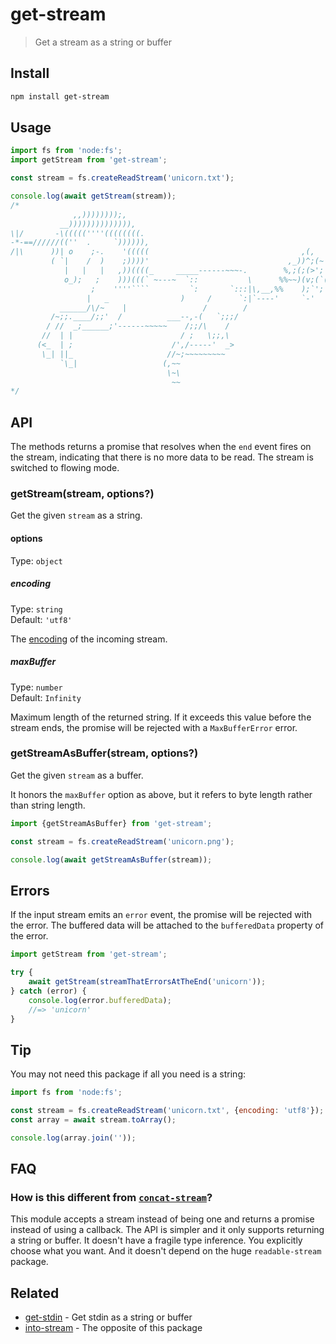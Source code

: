 # get-stream

> Get a stream as a string or buffer

## Install

```sh
npm install get-stream
```

## Usage

`````js
import fs from 'node:fs';
import getStream from 'get-stream';

const stream = fs.createReadStream('unicorn.txt');

console.log(await getStream(stream));
/*
              ,,))))))));,
           __)))))))))))))),
\|/       -\(((((''''((((((((.
-*-==//////((''  .     `)))))),
/|\      ))| o    ;-.    '(((((                                  ,(,
         ( `|    /  )    ;))))'                               ,_))^;(~
            |   |   |   ,))((((_     _____------~~~-.        %,;(;(>';'~
            o_);   ;    )))(((` ~---~  `::           \      %%~~)(v;(`('~
                  ;    ''''````         `:       `:::|\,__,%%    );`'; ~
                 |   _                )     /      `:|`----'     `-'
           ______/\/~    |                 /        /
         /~;;.____/;;'  /          ___--,-(   `;;;/
        / //  _;______;'------~~~~~    /;;/\    /
       //  | |                        / ;   \;;,\
      (<_  | ;                      /',/-----'  _>
       \_| ||_                     //~;~~~~~~~~~
           `\_|                   (,~~
                                   \~\
                                    ~~
*/
`````

## API

The methods returns a promise that resolves when the `end` event fires on the stream, indicating that there is no more data to be read. The stream is switched to flowing mode.

### getStream(stream, options?)

Get the given `stream` as a string.

#### options

Type: `object`

##### encoding

Type: `string`\
Default: `'utf8'`

The [encoding](https://nodejs.org/api/buffer.html#buffers-and-character-encodings) of the incoming stream.

##### maxBuffer

Type: `number`\
Default: `Infinity`

Maximum length of the returned string. If it exceeds this value before the stream ends, the promise will be rejected with a `MaxBufferError` error.

### getStreamAsBuffer(stream, options?)

Get the given `stream` as a buffer.

It honors the `maxBuffer` option as above, but it refers to byte length rather than string length.

```js
import {getStreamAsBuffer} from 'get-stream';

const stream = fs.createReadStream('unicorn.png');

console.log(await getStreamAsBuffer(stream));
```

## Errors

If the input stream emits an `error` event, the promise will be rejected with the error. The buffered data will be attached to the `bufferedData` property of the error.

```js
import getStream from 'get-stream';

try {
	await getStream(streamThatErrorsAtTheEnd('unicorn'));
} catch (error) {
	console.log(error.bufferedData);
	//=> 'unicorn'
}
```

## Tip

You may not need this package if all you need is a string:

```js
import fs from 'node:fs';

const stream = fs.createReadStream('unicorn.txt', {encoding: 'utf8'});
const array = await stream.toArray();

console.log(array.join(''));
```

## FAQ

### How is this different from [`concat-stream`](https://github.com/maxogden/concat-stream)?

This module accepts a stream instead of being one and returns a promise instead of using a callback. The API is simpler and it only supports returning a string or buffer. It doesn't have a fragile type inference. You explicitly choose what you want. And it doesn't depend on the huge `readable-stream` package.

## Related

- [get-stdin](https://github.com/sindresorhus/get-stdin) - Get stdin as a string or buffer
- [into-stream](https://github.com/sindresorhus/into-stream) - The opposite of this package
